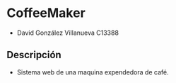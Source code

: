 # CoffeeMaker
- David González Villanueva C13388

## Descripción
- Sistema web de una maquina expendedora de café.
